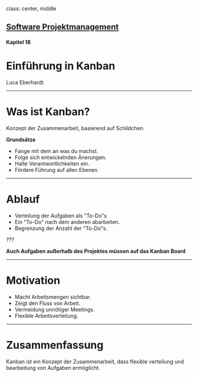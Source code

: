 class: center, middle

## [Software Projektmanagement](index.html)

#### Kapitel 18

# Einführung in Kanban

Luca Eberhardt

---
# Was ist Kanban? 

Konzept der Zusammenarbeit, basierend auf Schildchen.

**Grundsätze**
 * Fange mit dem an was du machst.
 * Folge sich entwickelnden Änerungen.
 * Halte Verantwortlichkeiten ein.
 * Fördere Führung auf allen Ebenen.

---
# Ablauf 

 * Verteilung der Aufgaben als "To-Do"s
 * Ein "To-Do" nach dem anderen abarbeiten.
 * Begrenzung der Anzahl der "To-Do"s.

???

**Auch Aufgaben außerhalb des Projektes müssen auf das Kanban Board**

---
# Motivation 

 * Macht Arbeitsmengen sichtbar.
 * Zeigt den Fluss von Arbeit.
 * Vermeidung unnötiger Meetings.
 * Flexible Arbeitsverteilung.

---

# Zusammenfassung 

Kanban ist ein Konzept der Zusammenarbeit, dass flexible verteilung und bearbeitung von Aufgaben ermöglicht.